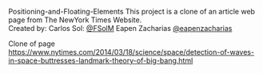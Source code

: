 Positioning-and-Floating-Elements
This project is a clone of an article web page from The NewYork Times Website.<br>
Created by:
Carlos Sol: <a href="https://github.com/FSolM">@FSolM</a>
Eapen Zacharias <a href="https://github.com/eapenzacharias">@eapenzacharias</a>

Clone of page https://www.nytimes.com/2014/03/18/science/space/detection-of-waves-in-space-buttresses-landmark-theory-of-big-bang.html
